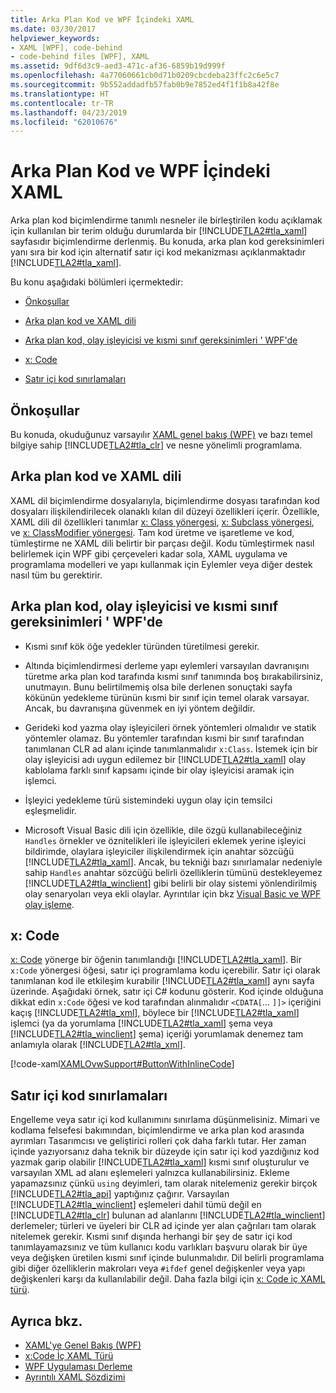 ```yaml
---
title: Arka Plan Kod ve WPF İçindeki XAML
ms.date: 03/30/2017
helpviewer_keywords:
- XAML [WPF], code-behind
- code-behind files [WPF], XAML
ms.assetid: 9df6d3c9-aed3-471c-af36-6859b19d999f
ms.openlocfilehash: 4a77060661cb0d71b0209cbcdeba23ffc2c6e5c7
ms.sourcegitcommit: 9b552addadfb57fab0b9e7852ed4f1f1b8a42f8e
ms.translationtype: HT
ms.contentlocale: tr-TR
ms.lasthandoff: 04/23/2019
ms.locfileid: "62010676"
---
```

# <a name="code-behind-and-xaml-in-wpf"></a>Arka Plan Kod ve WPF İçindeki XAML
<a name="introduction"></a> Arka plan kod biçimlendirme tanımlı nesneler ile birleştirilen kodu açıklamak için kullanılan bir terim olduğu durumlarda bir [!INCLUDE[TLA2#tla_xaml](../../../../includes/tla2sharptla-xaml-md.md)] sayfasıdır biçimlendirme derlenmiş. Bu konuda, arka plan kod gereksinimleri yanı sıra bir kod için alternatif satır içi kod mekanizması açıklanmaktadır [!INCLUDE[TLA2#tla_xaml](../../../../includes/tla2sharptla-xaml-md.md)].  
  
 Bu konu aşağıdaki bölümleri içermektedir:  
  
- [Önkoşullar](#Prerequisites)  
  
- [Arka plan kod ve XAML dili](#codebehind_and_the_xaml_language)  
  
- [Arka plan kod, olay işleyicisi ve kısmi sınıf gereksinimleri ' WPF'de](#Code_behind__Event_Handler__and_Partial_Class)  
  
- [x: Code](#x_Code)  
  
- [Satır içi kod sınırlamaları](#Inline_Code_Limitations)  
  
<a name="Prerequisites"></a>   
## <a name="prerequisites"></a>Önkoşullar  
 Bu konuda, okuduğunuz varsayılır [XAML genel bakış (WPF)](xaml-overview-wpf.md) ve bazı temel bilgiye sahip [!INCLUDE[TLA2#tla_clr](../../../../includes/tla2sharptla-clr-md.md)] ve nesne yönelimli programlama.  
  
<a name="codebehind_and_the_xaml_language"></a>   
## <a name="code-behind-and-the-xaml-language"></a>Arka plan kod ve XAML dili  
 XAML dil biçimlendirme dosyalarıyla, biçimlendirme dosyası tarafından kod dosyaları ilişkilendirilecek olanaklı kılan dil düzeyi özellikleri içerir. Özellikle, XAML dili dil özellikleri tanımlar [x: Class yönergesi](../../xaml-services/x-class-directive.md), [x: Subclass yönergesi](../../xaml-services/x-subclass-directive.md), ve [x: ClassModifier yönergesi](../../xaml-services/x-classmodifier-directive.md). Tam kod üretme ve işaretleme ve kod, tümleştirme ne XAML dili belirtir bir parçası değil. Kodu tümleştirmek nasıl belirlemek için WPF gibi çerçeveleri kadar sola, XAML uygulama ve programlama modelleri ve yapı kullanmak için Eylemler veya diğer destek nasıl tüm bu gerektirir.  
  
<a name="Code_behind__Event_Handler__and_Partial_Class"></a>   
## <a name="code-behind-event-handler-and-partial-class-requirements-in-wpf"></a>Arka plan kod, olay işleyicisi ve kısmi sınıf gereksinimleri ' WPF'de  
  
- Kısmi sınıf kök öğe yedekler türünden türetilmesi gerekir.  
  
- Altında biçimlendirmesi derleme yapı eylemleri varsayılan davranışını türetme arka plan kod tarafında kısmi sınıf tanımında boş bırakabilirsiniz, unutmayın. Bunu belirtilmemiş olsa bile derlenen sonuçtaki sayfa kökünün yedekleme türünün kısmi bir sınıf için temel olarak varsayar. Ancak, bu davranışına güvenmek en iyi yöntem değildir.  
  
- Gerideki kod yazma olay işleyicileri örnek yöntemleri olmalıdır ve statik yöntemler olamaz. Bu yöntemler tarafından kısmi bir sınıf tarafından tanımlanan CLR ad alanı içinde tanımlanmalıdır `x:Class`. İstemek için bir olay işleyicisi adı uygun edilemez bir [!INCLUDE[TLA2#tla_xaml](../../../../includes/tla2sharptla-xaml-md.md)] olay kablolama farklı sınıf kapsamı içinde bir olay işleyicisi aramak için işlemci.  
  
- İşleyici yedekleme türü sistemindeki uygun olay için temsilci eşleşmelidir.  
  
- Microsoft Visual Basic dili için özellikle, dile özgü kullanabileceğiniz `Handles` örnekler ve öznitelikleri ile işleyicileri eklemek yerine işleyici bildirimde, olaylara işleyiciler ilişkilendirmek için anahtar sözcüğü [!INCLUDE[TLA2#tla_xaml](../../../../includes/tla2sharptla-xaml-md.md)]. Ancak, bu tekniği bazı sınırlamalar nedeniyle sahip `Handles` anahtar sözcüğü belirli özelliklerin tümünü destekleyemez [!INCLUDE[TLA2#tla_winclient](../../../../includes/tla2sharptla-winclient-md.md)] gibi belirli bir olay sistemi yönlendirilmiş olay senaryoları veya ekli olaylar. Ayrıntılar için bkz [Visual Basic ve WPF olay işleme](visual-basic-and-wpf-event-handling.md).  
  
<a name="x_Code"></a>   
## <a name="xcode"></a>x: Code  
 [x: Code](../../xaml-services/x-code-intrinsic-xaml-type.md) yönerge bir öğenin tanımlandığı [!INCLUDE[TLA2#tla_xaml](../../../../includes/tla2sharptla-xaml-md.md)]. Bir `x:Code` yönergesi öğesi, satır içi programlama kodu içerebilir. Satır içi olarak tanımlanan kod ile etkileşim kurabilir [!INCLUDE[TLA2#tla_xaml](../../../../includes/tla2sharptla-xaml-md.md)] aynı sayfa üzerinde. Aşağıdaki örnek, satır içi C# kodunu gösterir. Kod içinde olduğuna dikkat edin `x:Code` öğesi ve kod tarafından alınmalıdır `<CDATA[`... `]]>` içeriğini kaçış [!INCLUDE[TLA2#tla_xml](../../../../includes/tla2sharptla-xml-md.md)], böylece bir [!INCLUDE[TLA2#tla_xaml](../../../../includes/tla2sharptla-xaml-md.md)] işlemci (ya da yorumlama [!INCLUDE[TLA2#tla_xaml](../../../../includes/tla2sharptla-xaml-md.md)] şema veya [!INCLUDE[TLA2#tla_winclient](../../../../includes/tla2sharptla-winclient-md.md)] şema) içeriği yorumlamak denemez tam anlamıyla olarak [!INCLUDE[TLA2#tla_xml](../../../../includes/tla2sharptla-xml-md.md)].  
  
 [!code-xaml[XAMLOvwSupport#ButtonWithInlineCode](~/samples/snippets/csharp/VS_Snippets_Wpf/XAMLOvwSupport/CSharp/page4.xaml#buttonwithinlinecode)]  
  
<a name="Inline_Code_Limitations"></a>   
## <a name="inline-code-limitations"></a>Satır içi kod sınırlamaları  
 Engelleme veya satır içi kod kullanımını sınırlama düşünmelisiniz. Mimari ve kodlama felsefesi bakımından, biçimlendirme ve arka plan kod arasında ayrımları Tasarımcısı ve geliştirici rolleri çok daha farklı tutar. Her zaman içinde yazıyorsanız daha teknik bir düzeyde için satır içi kod yazdığınız kod yazmak garip olabilir [!INCLUDE[TLA2#tla_xaml](../../../../includes/tla2sharptla-xaml-md.md)] kısmi sınıf oluşturulur ve varsayılan XML ad alanı eşlemeleri yalnızca kullanabilirsiniz. Ekleme yapamazsınız çünkü `using` deyimleri, tam olarak nitelemeniz gerekir birçok [!INCLUDE[TLA2#tla_api](../../../../includes/tla2sharptla-api-md.md)] yaptığınız çağırır. Varsayılan [!INCLUDE[TLA2#tla_winclient](../../../../includes/tla2sharptla-winclient-md.md)] eşlemeleri dahil tümü değil en [!INCLUDE[TLA2#tla_clr](../../../../includes/tla2sharptla-clr-md.md)] bulunan ad alanlarını [!INCLUDE[TLA2#tla_winclient](../../../../includes/tla2sharptla-winclient-md.md)] derlemeler; türleri ve üyeleri bir CLR ad içinde yer alan çağrıları tam olarak nitelemek gerekir. Kısmi sınıf dışında herhangi bir şey de satır içi kod tanımlayamazsınız ve tüm kullanıcı kodu varlıkları başvuru olarak bir üye veya değişken üretilen kısmi sınıf içinde bulunmalıdır. Dil belirli programlama gibi diğer özelliklerin makroları veya `#ifdef` genel değişkenler veya yapı değişkenleri karşı da kullanılabilir değil. Daha fazla bilgi için [x: Code iç XAML türü](../../xaml-services/x-code-intrinsic-xaml-type.md).  
  
## <a name="see-also"></a>Ayrıca bkz.

- [XAML'ye Genel Bakış (WPF)](xaml-overview-wpf.md)
- [x:Code İç XAML Türü](../../xaml-services/x-code-intrinsic-xaml-type.md)
- [WPF Uygulaması Derleme](../app-development/building-a-wpf-application-wpf.md)
- [Ayrıntılı XAML Sözdizimi](xaml-syntax-in-detail.md)
